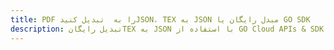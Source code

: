 ---title: PDF را به  تبدیل کنیدJSON، TEX به JSON مبدل رایگان یا GO SDKdescription: تبدیل رایگانTEX به JSON با استفاده از GO Cloud APIs & SDK همچنین اسناد PDF را در Cloud ایجاد، ویرایش و رندر کنید.---